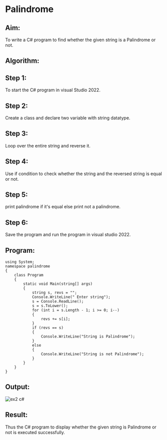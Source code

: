 # Palindrome


## Aim:
To write a C# program to find whether the given string is a Palindrome or not.
## Algorithm:
## Step 1: 
To start the C# program in visual Studio 2022.

## Step 2: 
Create a class and declare two variable with string datatype.

## Step 3: 
Loop over the entire string and reverse it.

## Step 4: 
Use if condition to check whether the string and the reversed string is equal or not.

## Step 5: 
print palindrome if it's equal else print not a palindrome.

## Step 6: 
Save the program and run the program in visual studio 2022.

## Program:
```
using System;
namespace palindrome
{
    class Program
    {
        static void Main(string[] args)
        {
            string s, revs = "";
            Console.WriteLine(" Enter string");
            s = Console.ReadLine();
            s = s.ToLower();
            for (int i = s.Length - 1; i >= 0; i--)
            {
                revs += s[i];
            }
            if (revs == s)
            {
                Console.WriteLine("String is Palindrome");
            }
            else
            {
                Console.WriteLine("String is not Palindrome");
            }
        }
    }
}
```
## Output:
![ex2 c#](https://user-images.githubusercontent.com/94165415/226587386-db109886-ecd0-4d76-97b6-e61df1a6a132.png)

## Result:
Thus the C# program to display whether the given string is Palindrome or not is executed successfully.
